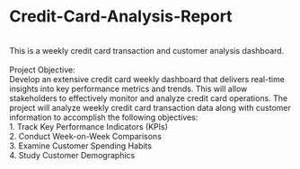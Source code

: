 # Credit-Card-Analysis-Report
<br>
This is a weekly credit card transaction and customer analysis dashboard.
<br>
<br>
Project Objective:<br> Develop an extensive credit card weekly dashboard that delivers real-time insights into key performance metrics and trends. This will allow stakeholders to effectively monitor and analyze credit card operations. 
The project will analyze weekly credit card transaction data along with customer information to accomplish the following objectives:<br>
1. Track Key Performance Indicators (KPIs)<br>
2. Conduct Week-on-Week Comparisons<br>
3. Examine Customer Spending Habits<br>
4. Study Customer Demographics
